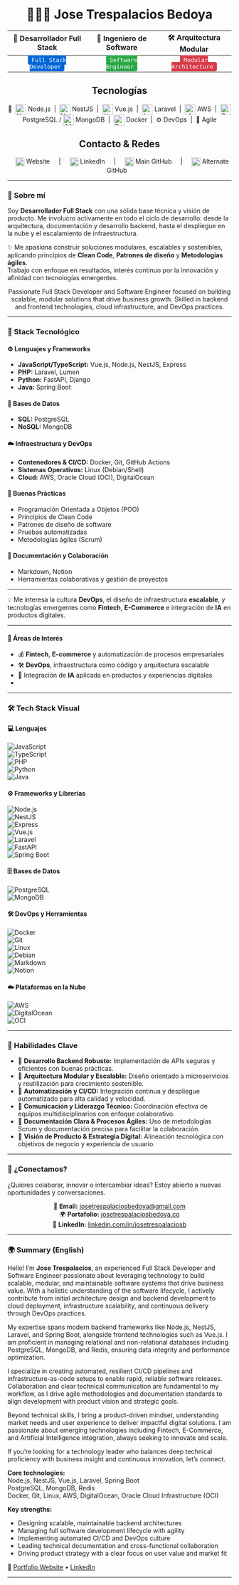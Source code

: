 <h1 align="center">👨🏽‍💻 Jose Trespalacios Bedoya</h1>

<div align="center">

| 🚀 Desarrollador Full Stack | 🧠 Ingeniero de Software | 🛠️ Arquitectura Modular |
|:---------------------------:|:-----------------------:|:-----------------------:|
| <kbd style="background:#0366d6; color:#fff; border-radius:4px; padding:3px 8px;">Full Stack Developer</kbd> | <kbd style="background:#28a745; color:#fff; border-radius:4px; padding:3px 8px;">Software Engineer</kbd> | <kbd style="background:#d73a49; color:#fff; border-radius:4px; padding:3px 8px;">Modular Architecture</kbd> |

</div>

<h2 align="center">Tecnologías</h2>

<p align="center">
🚀&nbsp;
<img src="https://cdn.jsdelivr.net/gh/devicons/devicon/icons/nodejs/nodejs-original.svg" alt="Node.js" width="24" height="24" style="vertical-align:middle;"> Node.js &nbsp;|&nbsp;
<img src="https://nestjs.com/img/logo-small.svg" alt="NestJS" width="24" height="24" style="vertical-align:middle;"> NestJS &nbsp;|&nbsp;
<img src="https://cdn.jsdelivr.net/gh/devicons/devicon/icons/vuejs/vuejs-original.svg" alt="Vue.js" width="24" height="24" style="vertical-align:middle;"> Vue.js &nbsp;|&nbsp;
<img src="https://cdn.jsdelivr.net/gh/devicons/devicon/icons/laravel/laravel-plain.svg" alt="Laravel" width="24" height="24" style="vertical-align:middle;"> Laravel &nbsp;|&nbsp;
<img src="https://upload.wikimedia.org/wikipedia/commons/9/93/Amazon_Web_Services_Logo.svg" alt="AWS" width="24" height="24" style="vertical-align:middle;"> AWS &nbsp;|&nbsp;
<img src="https://cdn.jsdelivr.net/gh/devicons/devicon/icons/postgresql/postgresql-original.svg" alt="PostgreSQL" width="24" height="24" style="vertical-align:middle;"> PostgreSQL / 
<img src="https://cdn.jsdelivr.net/gh/devicons/devicon/icons/mongodb/mongodb-original.svg" alt="MongoDB" width="24" height="24" style="vertical-align:middle;"> MongoDB &nbsp;|&nbsp;
<img src="https://cdn.jsdelivr.net/gh/devicons/devicon/icons/docker/docker-original.svg" alt="Docker" width="24" height="24" style="vertical-align:middle;"> Docker &nbsp;|&nbsp;
⚙️ DevOps &nbsp;|&nbsp; 🔄 Agile
</p>

<h2 align="center">Contacto & Redes</h2>

<p align="center">
<a href="https://josetrespalaciosbedoya.co" target="_blank" rel="noopener noreferrer" style="text-decoration:none; color:inherit; margin: 0 12px;">
  <img src="https://cdn.jsdelivr.net/gh/devicons/devicon/icons/google/google-original.svg" alt="Website" width="20" height="20" style="vertical-align:middle;"> Website
</a> &nbsp;|&nbsp;
<a href="https://www.linkedin.com/in/josetrespalaciosb" target="_blank" rel="noopener noreferrer" style="text-decoration:none; color:inherit; margin: 0 12px;">
  <img src="https://cdn.jsdelivr.net/gh/devicons/devicon/icons/linkedin/linkedin-original.svg" alt="LinkedIn" width="20" height="20" style="vertical-align:middle;"> LinkedIn
</a> &nbsp;|&nbsp;
<a href="https://github.com/josetrespalacios" target="_blank" rel="noopener noreferrer" style="text-decoration:none; color:inherit; margin: 0 12px;">
  <img src="https://cdn.jsdelivr.net/gh/devicons/devicon/icons/github/github-original.svg" alt="GitHub Main" width="20" height="20" style="vertical-align:middle;"> Main GitHub
</a> &nbsp;|&nbsp;
<a href="https://github.com/josetrespalaciosbedoya" target="_blank" rel="noopener noreferrer" style="text-decoration:none; color:inherit; margin: 0 12px;">
  <img src="https://cdn.jsdelivr.net/gh/devicons/devicon/icons/github/github-original.svg" alt="GitHub Alternate" width="20" height="20" style="vertical-align:middle;"> Alternate GitHub
</a>
</p>

---

### 🚀 Sobre mí

Soy **Desarrollador Full Stack** con una sólida base técnica y visión de producto. Me involucro activamente en todo el ciclo de desarrollo: desde la arquitectura, documentación y desarrollo backend, hasta el despliegue en la nube y el escalamiento de infraestructura.

✨ Me apasiona construir soluciones modulares, escalables y sostenibles, aplicando principios de **Clean Code**, **Patrones de diseño** y **Metodologías ágiles**.  
Trabajo con enfoque en resultados, interés continuo por la innovación y afinidad con tecnologías emergentes.

<p align="center">
  Passionate Full Stack Developer and Software Engineer focused on building scalable, modular solutions that drive business growth.  
  Skilled in backend and frontend technologies, cloud infrastructure, and DevOps practices.
</p>

---

### 🧰 Stack Tecnológico

#### ⚙️ Lenguajes y Frameworks
- **JavaScript/TypeScript:** Vue.js, Node.js, NestJS, Express  
- **PHP:** Laravel, Lumen  
- **Python:** FastAPI, Django  
- **Java:** Spring Boot  

#### 💾 Bases de Datos
- **SQL:** PostgreSQL  
- **NoSQL:** MongoDB  

#### ☁️ Infraestructura y DevOps
- **Contenedores & CI/CD:** Docker, Git, GitHub Actions  
- **Sistemas Operativos:** Linux (Debian/Shell)  
- **Cloud:** AWS, Oracle Cloud (OCI), DigitalOcean  

#### 🧠 Buenas Prácticas
- Programación Orientada a Objetos (POO)  
- Principios de Clean Code  
- Patrones de diseño de software  
- Pruebas automatizadas  
- Metodologías ágiles (Scrum)  

#### 📘 Documentación y Colaboración
- Markdown, Notion  
- Herramientas colaborativas y gestión de proyectos  

---

💡 Me interesa la cultura **DevOps**, el diseño de infraestructura **escalable**, y tecnologías emergentes como **Fintech**, **E-Commerce** e integración de **IA** en productos digitales.

---

#### 🎯 Áreas de Interés
- 💰 **Fintech**, **E-commerce** y automatización de procesos empresariales  
- 🛠️ **DevOps**, infraestructura como código y arquitectura escalable  
- 🤖 Integración de **IA** aplicada en productos y experiencias digitales
- 
---

### 🛠️ Tech Stack Visual

#### 💻 Lenguajes
![JavaScript](https://img.shields.io/badge/-JavaScript-F7DF1E?style=flat&logo=javascript&logoColor=black)  
![TypeScript](https://img.shields.io/badge/-TypeScript-3178C6?style=flat&logo=typescript&logoColor=white)  
![PHP](https://img.shields.io/badge/-PHP-777BB4?style=flat&logo=php&logoColor=white)  
![Python](https://img.shields.io/badge/-Python-3776AB?style=flat&logo=python&logoColor=white)  
![Java](https://img.shields.io/badge/-Java-007396?style=flat&logo=java&logoColor=white)  

#### ⚙️ Frameworks y Librerías
![Node.js](https://img.shields.io/badge/-Node.js-339933?style=flat&logo=node.js&logoColor=white)  
![NestJS](https://img.shields.io/badge/-NestJS-E0234E?style=flat&logo=nestjs&logoColor=white)  
![Express](https://img.shields.io/badge/-Express.js-000000?style=flat&logo=express&logoColor=white)  
![Vue.js](https://img.shields.io/badge/-Vue.js-4FC08D?style=flat&logo=vue.js&logoColor=white)  
![Laravel](https://img.shields.io/badge/-Laravel-FF2D20?style=flat&logo=laravel&logoColor=white)  
![FastAPI](https://img.shields.io/badge/-FastAPI-009688?style=flat&logo=fastapi&logoColor=white)  
![Spring Boot](https://img.shields.io/badge/-SpringBoot-6DB33F?style=flat&logo=spring&logoColor=white)  

#### 🗄️ Bases de Datos
![PostgreSQL](https://img.shields.io/badge/-PostgreSQL-336791?style=flat&logo=postgresql&logoColor=white)  
![MongoDB](https://img.shields.io/badge/-MongoDB-47A248?style=flat&logo=mongodb&logoColor=white)  

#### 🛠️ DevOps y Herramientas
![Docker](https://img.shields.io/badge/-Docker-2496ED?style=flat&logo=docker&logoColor=white)  
![Git](https://img.shields.io/badge/-Git-F05032?style=flat&logo=git&logoColor=white)  
![Linux](https://img.shields.io/badge/-Linux-FCC624?style=flat&logo=linux&logoColor=black)  
![Debian](https://img.shields.io/badge/-Debian-A81D33?style=flat&logo=debian&logoColor=white)  
![Markdown](https://img.shields.io/badge/-Markdown-000000?style=flat&logo=markdown&logoColor=white)  
![Notion](https://img.shields.io/badge/-Notion-000000?style=flat&logo=notion&logoColor=white)  

#### ☁️ Plataformas en la Nube
![AWS](https://img.shields.io/badge/-AWS-232F3E?style=flat&logo=amazon-aws&logoColor=white)  
![DigitalOcean](https://img.shields.io/badge/-DigitalOcean-0080FF?style=flat&logo=digitalocean&logoColor=white)  
![OCI](https://img.shields.io/badge/-Oracle_Cloud-F80000?style=flat&logo=oracle&logoColor=white)  

---

### 🧠 Habilidades Clave

- 🔹 **Desarrollo Backend Robusto:** Implementación de APIs seguras y eficientes con buenas prácticas.  
- 🔹 **Arquitectura Modular y Escalable:** Diseño orientado a microservicios y reutilización para crecimiento sostenible.  
- 🔹 **Automatización y CI/CD:** Integración continua y despliegue automatizado para alta calidad y velocidad.  
- 🔹 **Comunicación y Liderazgo Técnico:** Coordinación efectiva de equipos multidisciplinarios con enfoque colaborativo.  
- 🔹 **Documentación Clara & Procesos Ágiles:** Uso de metodologías Scrum y documentación precisa para facilitar la colaboración.  
- 🔹 **Visión de Producto & Estrategia Digital:** Alineación tecnológica con objetivos de negocio y experiencia de usuario.  

---

### 📩 ¿Conectamos?

¿Quieres colaborar, innovar o intercambiar ideas? Estoy abierto a nuevas oportunidades y conversaciones.

<div align="center">

📧 **Email:** [josetrespalaciosbedoya@gmail.com](mailto:josetrespalaciosbedoya@gmail.com)  
🌍 **Portafolio:** [josetrespalaciosbedoya.co](https://josetrespalaciosbedoya.co)  
💼 **LinkedIn:** [linkedin.com/in/josetrespalaciosb](https://www.linkedin.com/in/josetrespalaciosb)

</div>

---
### 🌍 Summary (English)

Hello! I’m **Jose Trespalacios**, an experienced Full Stack Developer and Software Engineer passionate about leveraging technology to build scalable, modular, and maintainable software systems that drive business value. With a holistic understanding of the software lifecycle, I actively contribute from initial architecture design and backend development to cloud deployment, infrastructure scalability, and continuous delivery through DevOps practices.

My expertise spans modern backend frameworks like Node.js, NestJS, Laravel, and Spring Boot, alongside frontend technologies such as Vue.js. I am proficient in managing relational and non-relational databases including PostgreSQL, MongoDB, and Redis, ensuring data integrity and performance optimization.

I specialize in creating automated, resilient CI/CD pipelines and infrastructure-as-code setups to enable rapid, reliable software releases. Collaboration and clear technical communication are fundamental to my workflow, as I drive agile methodologies and documentation standards to align development with product vision and strategic goals.

Beyond technical skills, I bring a product-driven mindset, understanding market needs and user experience to deliver impactful digital solutions. I am passionate about emerging technologies including Fintech, E-Commerce, and Artificial Intelligence integration, always seeking to innovate and scale.

If you’re looking for a technology leader who balances deep technical proficiency with business insight and continuous innovation, let’s connect.

**Core technologies:**  
Node.js, NestJS, Vue.js, Laravel, Spring Boot  
PostgreSQL, MongoDB, Redis  
Docker, Git, Linux, AWS, DigitalOcean, Oracle Cloud Infrastructure (OCI)

**Key strengths:**  
- Designing scalable, maintainable backend architectures  
- Managing full software development lifecycle with agility  
- Implementing automated CI/CD and DevOps culture  
- Leading technical documentation and cross-functional collaboration  
- Driving product strategy with a clear focus on user value and market fit

🔗 [Portfolio Website](https://josetrespalaciosbedoya.co) • [LinkedIn](https://www.linkedin.com/in/josetrespalaciosb)

---
